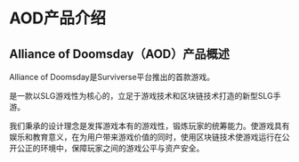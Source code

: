 # AOD产品介绍

## Alliance of Doomsday（AOD）产品概述

Alliance of Doomsday是Surviverse平台推出的首款游戏。

是一款以SLG游戏性为核心的，立足于游戏技术和区块链技术打造的新型SLG手游。

我们秉承的设计理念是发挥游戏本有的游戏性，锻炼玩家的统筹能力。使游戏具有娱乐和教育意义，在为用户带来游戏价值的同时，使用区块链技术使游戏运行在公开公正的环境中，保障玩家之间的游戏公平与资产安全。
